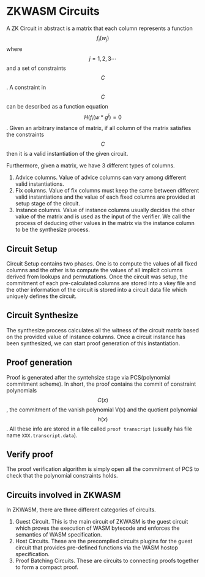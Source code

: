 # ZKWASM Circuits 

A ZK Circuit in abstract is a matrix that each column represents a function $$f_i(w_j)$$ where $$j=1,2,3 \cdots$$ and a set of constraints $$C$$. A constraint in $$C$$ can be described as a function equation $$H(f_i(w * g^j) = 0$$. Given an arbitrary instance of matrix, if all column of the matrix satisfies the constraints $$C$$ then it is a valid instantiation of the given circuit.

Furthermore, given a matrix, we have 3 different types of columns.

1. Advice columns. Value of advice columns can vary among different valid instantiations.
2. Fix columns. Value of fix columns must keep the same between different valid instantiations and the value of each fixed columns are provided at setup stage of the circuit.
3. Instance columns. Value of instance columns usually decides the other value of the matrix and is used as the input of the verifier. We call the process of deducing other values in the matrix via the instance column to be the synthesize process. 

## Circuit Setup
Circuit Setup contains two phases. One is to compute the values of all fixed columns and the other is to compute the values of all implicit columns derived from lookups and permutations. Once the circuit was setup, the commitment of each pre-calculated columns are stored into a vkey file and the other information of the circuit is stored into a circuit data file which uniquely defines the circuit.

## Circuit Synthesize
The synthesize process calculates all the witness of the circuit matrix based on the provided value of instance columns. Once a circuit instance has been synthesized, we can start proof generation of this instantiation.

## Proof generation
Proof is generated after the syntehsize stage via PCS(polynomial commitment scheme). In short, the proof contains the commit of constraint polynomials $$C(x)$$, the commitment of the vanish polynomial V(x) and the quotient polynomial $$h(x)$$. All these info are stored in a file called `proof transcript` (usually has file name `XXX.transcript.data`).

## Verify proof
The proof verification algorithm is simply open all the commitment of PCS to check that the polynomial constraints holds.

## Circuits involved in ZKWASM
In ZKWASM, there are three different categories of circuits.
1. Guest Circuit. This is the main circuit of ZKWASM is the guest circuit which proves the execution of WASM bytecode and enforces the semantics of WASM specification.
2. Host Circuits. These are the precompiled circuits plugins for the guest circuit that provides pre-defined functions via the WASM hostop specification.
3. Proof Batching Circuits. These are circuits to connecting proofs together to form a compact proof.
